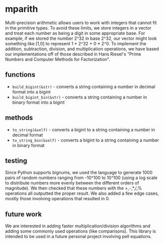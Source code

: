 # mparith
Multi-precision arithmetic allows users to work with integers that cannot fit in the primitive types. 
To avoid these limits, we store integers in a vector and treat each number as being a digit in some appropriate base.
For example, if we stored the number 2^32 in base 2^32, our vector might look something like [1,0] to represent 1 * 2^32 + 0 * 2^0.
To implement the addition, subtraction, division, and multiplication operations, we have based our implementations off of those described in Hans Riesel's "Prime Numbers and Computer Methods for Factorization".

## functions
- `build_bigint(&str)` - converts a string containing a number in decimal format into a bigint
- `build_bigint_bin(&str)` - converts a string containing a number in binary format into a bigint

## methods
- `to_string(&self)` - converts a bigint to a string containing a number in decimal format
- `to_string_bin(&self)` - converts a bigint to a string containing a number in binary format

## testing
Since Python supports bignums, we used the language to generate 1000 pairs of random numbers ranging from -10^100 to 10^100 (using a log scale to distribute numbers more evenly between the different orders of magnitude). 
We then checked that these numbers with the +,-,\*,/,% operations all outputted the proper result. 
We also added a few edge cases, mostly those involving operations that resulted in 0.

## future work
We are interested in adding faster multiplication/division algorithms and adding some commonly used operations (like comparisons).
This library is intended to be used in a future personal project involving pell equations.
